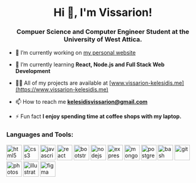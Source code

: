 <h1 align="center">Hi 👋, I'm Vissarion!</h1>
<h3 align="center">Compuer Science and Computer Engineer Student at the University of West Attica.</h3>

- 🔭 I’m currently working on [my personal website](https://www.vissarion-kelesidis.me)

- 🌱 I’m currently learning **React, Node.js and Full Stack Web Development**

- 👨‍💻 All of my projects are available at [www.vissarion-kelesidis.me](https://www.vissarion-kelesidis.me)

- 📫 How to reach me **kelesidisvissarion@gmail.com**

- ⚡ Fun fact **I enjoy spending time at coffee shops with my laptop.**

<h3 align="left">Languages and Tools:</h3>
<p align="left">
  <img src="https://cdn.jsdelivr.net/gh/devicons/devicon@latest/icons/html5/html5-original.svg" alt="html5" width="40" height="40"width="40" height="40" />
  <img src="https://cdn.jsdelivr.net/gh/devicons/devicon@latest/icons/css3/css3-original.svg" alt="css3" width="40" height="40"width="40" height="40" />
  <img src="https://cdn.jsdelivr.net/gh/devicons/devicon@latest/icons/javascript/javascript-original.svg" alt="javascript" width="40" height="40"width="40" height="40" />
  <img src="https://cdn.jsdelivr.net/gh/devicons/devicon@latest/icons/react/react-original.svg" alt="react" width="40" height="40"width="40" height="40" />
  <img src="https://cdn.jsdelivr.net/gh/devicons/devicon@latest/icons/bootstrap/bootstrap-original.svg" alt="bootstrap" width="40" height="40"width="40" height="40" />
  <img src="https://cdn.jsdelivr.net/gh/devicons/devicon@latest/icons/nodejs/nodejs-original-wordmark.svg" alt="nodejs" width="40" height="40"width="40" height="40" />
  <img src="https://cdn.jsdelivr.net/gh/devicons/devicon@latest/icons/express/express-original.svg" alt="express"width="40" height="40" />
  <img src="https://cdn.jsdelivr.net/gh/devicons/devicon@latest/icons/mongodb/mongodb-original-wordmark.svg" alt="mongodb"width="40" height="40" />
  <img src="https://cdn.jsdelivr.net/gh/devicons/devicon@latest/icons/postgresql/postgresql-original-wordmark.svg" alt="postgresql"width="40" height="40" />
  <img src="https://cdn.jsdelivr.net/gh/devicons/devicon@latest/icons/bash/bash-original.svg" alt="bash"width="40" height="40" />
  <img src="https://cdn.jsdelivr.net/gh/devicons/devicon@latest/icons/git/git-original.svg" alt="git"width="40" height="40" />
  <img src="https://cdn.jsdelivr.net/gh/devicons/devicon@latest/icons/photoshop/photoshop-original.svg" alt="photoshop"width="40" height="40" />
  <img src="https://cdn.jsdelivr.net/gh/devicons/devicon@latest/icons/illustrator/illustrator-line.svg" alt="illustrator"width="40" height="40" />
  <img src="https://cdn.jsdelivr.net/gh/devicons/devicon@latest/icons/figma/figma-original.svg" alt="figma"width="40" height="40" />
</p>
